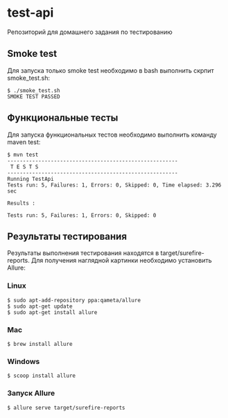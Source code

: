 # test-api
Репозиторий для домашнего задания по тестированию

## Smoke test
Для запуска только smoke test необходимо в bash выполнить скрпит smoke_test.sh:
```console
$ ./smoke_test.sh
SMOKE TEST PASSED
```

## Функциональные тесты
Для запуска функциональных тестов необходимо выполнить команду maven test:
```console
$ mvn test
-------------------------------------------------------
 T E S T S
-------------------------------------------------------
Running TestApi
Tests run: 5, Failures: 1, Errors: 0, Skipped: 0, Time elapsed: 3.296 sec

Results :

Tests run: 5, Failures: 1, Errors: 0, Skipped: 0
```

## Результаты тестирования
Результаты выполнения тестирования находятся в target/surefire-reports.
Для получения наглядной картинки необходимо установить Allure:

### Linux
```
$ sudo apt-add-repository ppa:qameta/allure
$ sudo apt-get update 
$ sudo apt-get install allure
```
### Mac
```
$ brew install allure
```
### Windows
```
$ scoop install allure
```

### Запуск Allure
```
$ allure serve target/surefire-reports
```
